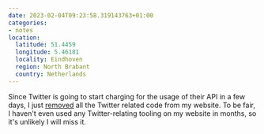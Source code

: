 ```yaml
---
date: 2023-02-04T09:23:58.319143763+01:00
categories:
- notes
location:
  latitude: 51.4459
  longitude: 5.46181
  locality: Eindhoven
  region: North Brabant
  country: Netherlands
---
```


Since Twitter is going to start charging for the usage of their API in a few days, I just [removed](https://github.com/hacdias/eagle/commit/a6fcc99502c4ceb1ea95ff061e39ad135ec234bb) all the Twitter related code from my website. To be fair, I haven't even used any Twitter-relating tooling on my website in months, so it's unlikely I will miss it.
